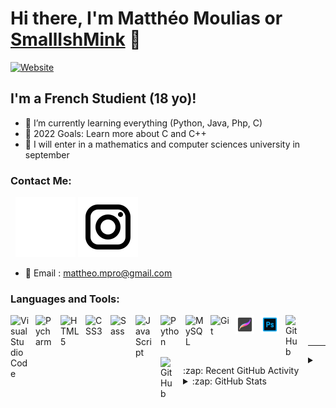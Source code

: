 # Hi there, I'm Matthéo Moulias or [SmallIshMink][website] 👋 

[![Website](https://img.shields.io/website?style=flat-square&up_message=SmallIshMinkDev&url=http%3A%2F%2Fsmallishminkdev.alwaysdata.net)](smallishminkdev.alwaysdata.net)


## I'm a French Studient (18 yo)!

- 🌱 I’m currently learning everything (Python, Java, Php, C)
- 🥅 2022 Goals: Learn more about C and C++
- 🏫 I will enter in a mathematics and computer sciences university in september

### Contact Me:
&nbsp;
[![website](./img/instagram_white.svg)](https://www.instagram.com/mattheodjo#gh-dark-mode-only)
[![website](./img/instagram_black.svg)](https://www.instagram.com/mattheodjo#gh-light-mode-only)

- 📧 Email : [mattheo.mpro@gmail.com](mailto:mattheo.mpro@gmail.com)

### Languages and Tools:

<img align="left" alt="Visual Studio Code" width="30px" src="https://cdn.jsdelivr.net/gh/devicons/devicon/icons/vscode/vscode-original.svg" style="padding-right:10px;" />
<img align="left" alt="Pycharm" width="30px" src="https://upload.wikimedia.org/wikipedia/commons/1/1d/PyCharm_Icon.svg" style="padding-right:10px;" />
<img align="left" alt="HTML5" width="30px" src="https://cdn.jsdelivr.net/gh/devicons/devicon/icons/html5/html5-original.svg" style="padding-right:10px;" />
<img align="left" alt="CSS3" width="30px" src="https://cdn.jsdelivr.net/gh/devicons/devicon/icons/css3/css3-original.svg" style="padding-right:10px;" />
<img align="left" alt="Sass" width="30px" src="https://cdn.jsdelivr.net/gh/devicons/devicon/icons/sass/sass-original.svg" style="padding-right:10px;" />
<img align="left" alt="JavaScript" width="30px" src="https://cdn.jsdelivr.net/gh/devicons/devicon/icons/javascript/javascript-original.svg" style="padding-right:10px;" />
<img align="left" alt="Python" width="30px" src="https://cdn.jsdelivr.net/gh/devicons/devicon/icons/python/python-original.svg" style="padding-right:10px;" />
<img align="left" alt="MySQL" width="30px" src="https://cdn.jsdelivr.net/gh/devicons/devicon/icons/mysql/mysql-original.svg" style="padding-right:10px;" />
<img align="left" alt="Git" width="30px" src="https://cdn.jsdelivr.net/gh/devicons/devicon/icons/git/git-original.svg" style="padding-right:10px;" />
<img align="left" alt="Procreate" width="30px" src="./img/procreate.svg" style="padding-right:10px;" />
<img align="left" alt="Photoshop" width="30px" src="./img/photoshop.svg" style="padding-right:10px;" />

[<img align="left" alt="GitHub" width="26px" src="https://user-images.githubusercontent.com/3369400/139447912-e0f43f33-6d9f-45f8-be46-2df5bbc91289.png" style="padding-right:10px;" />](https://www.youtube.com/playlist?list=PLkwxH9e_vrAJ0WbEsFA9W3I1W-g_BTsbt#gh-dark-mode-only)
[<img align="left" alt="GitHub" width="26px" src="https://user-images.githubusercontent.com/3369400/139448065-39a229ba-4b06-434b-bc67-616e2ed80c8f.png" style="padding-right:10px;" />](https://www.youtube.com/playlist?list=PLkwxH9e_vrAJ0WbEsFA9W3I1W-g_BTsbt#gh-light-mode-only)

<br />
<br />

---

<details>
  <summary>:zap: Recent GitHub Activity</summary>

</details>

<details>
  <summary>:zap: GitHub Stats</summary>

  <img align="left" alt="SmallIshMink's GitHub Stats" src="https://github-readme-stats.vercel.app/api?username=SmallishMink34&show_icons=true&theme=dark" />
  <img align="right" alt="SmallIshMink's Language" src="https://github-readme-stats.vercel.app/api/top-langs/?username=SmallishMink34&layout=compact" />
</details>

[website]: http://SmallIshMinkDev.alwaysdata.net
[instagram]: https://www.instagram.com/mattheodjo
